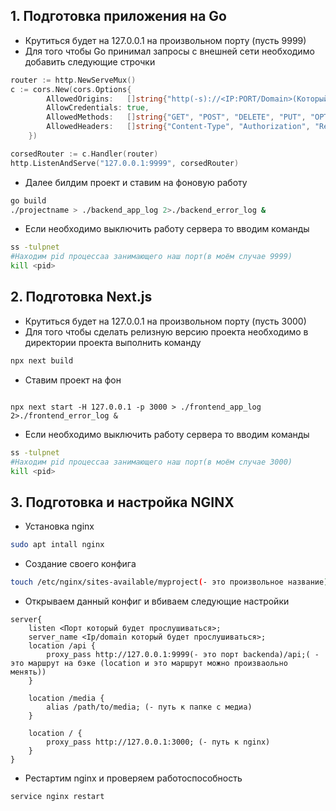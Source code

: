 ## 1.  Подготовка приложения на Go

 - Крутиться будет на 127.0.0.1 на произвольном порту (пусть 9999)
 - Для того чтобы Go принимал запросы с внешней сети необходимо добавить следующие строчки

```Go
router := http.NewServeMux()
c := cors.New(cors.Options{
		AllowedOrigins:   []string{"http(-s)://<IP:PORT/Domain>(Который в NGINX)"},
		AllowCredentials: true,
		AllowedMethods:   []string{"GET", "POST", "DELETE", "PUT", "OPTIONS"},
		AllowedHeaders:   []string{"Content-Type", "Authorization", "Refresh"},
	})

corsedRouter := c.Handler(router)
http.ListenAndServe("127.0.0.1:9999", corsedRouter)
```

- Далее билдим проект и ставим на фоновую работу

```Bash
go build
./projectname > ./backend_app_log 2>./backend_error_log &
```

- Если необходимо выключить работу сервера то вводим команды

```Bash
ss -tulpnet
#Находим pid процессаа занимающего наш порт(в моём случае 9999)
kill <pid>
```
## 2. Подготовка Next.js

- Крутиться будет на 127.0.0.1 на произвольном порту (пусть 3000)
- Для того чтобы сделать релизную версию проекта необходимо в директории проекта выполнить команду

```Bash
npx next build
```

- Ставим проект на фон

```Shell

npx next start -H 127.0.0.1 -p 3000 > ./frontend_app_log 2>./frontend_error_log &

```

- Если необходимо выключить работу сервера то вводим команды

```Bash
ss -tulpnet
#Находим pid процессаа занимающего наш порт(в моём случае 3000)
kill <pid>
```

## 3. Подготовка и настройка NGINX

- Установка nginx

```Bash
sudo apt intall nginx
```

- Создание своего конфига
```Bash
touch /etc/nginx/sites-available/myproject(- это произвольное название)
```

- Открываем данный конфиг и вбиваем следующие настройки

```myproject
server{
	listen <Порт который будет прослушиваться>;
	server_name <Ip/domain который будет прослушиваться>;
	location /api {
		proxy_pass http://127.0.0.1:9999(- это порт backenda)/api;( - это маршрут на бэке (location и это маршрут можно произваольно менять))
	}

	location /media {
		alias /path/to/media; (- путь к папке с медиа)
	}
	
	location / {
		proxy_pass http://127.0.0.1:3000; (- путь к nginx)
	}
}
```

- Рестартим nginx и проверяем работоспособность

```Bash
service nginx restart
```

